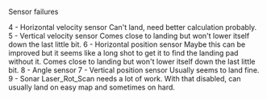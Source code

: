 Sensor failures


4 - Horizontal velocity sensor
  Can't land, need better calculation probably.
5 - Vertical velocity sensor
  Comes close to landing but won't lower itself down the last little bit.
6 - Horizontal position sensor
  Maybe this can be improved but it seems like a long shot to get it to
  find the landing pad without it.
  Comes close to landing but won't lower itself down the last little bit.
8 - Angle sensor
7 - Vertical position sensor
  Usually seems to land fine.
9 - Sonar
  Laser_Rot_Scan needs a lot of work. With that disabled, can usually
  land on easy map and sometimes on hard.
